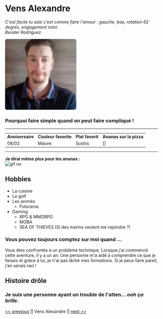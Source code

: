 # Vens Alexandre

*C'est facile tu sais c'est comme faire l'amour : gauche, bas, rotation 62 degrés, engagement rotor.<br>Bender Rodriguez*

![photo profil](./PhotCV.jpg)

### Pourquoi faire simple quand on peut faire compliqué !

---

|           |                  |               |                     |
| --------- | ---------------- | ------------- | ------------------- |
| **Anniversaire** | **Couleur favorite** | **Plat favorit** | **Ananas sur la pizza** |
| 08/02     | Mauve | Sushis             | [] |

---

**Je dirai même plus pour les ananas :**
<br>
<img src="https://media.giphy.com/media/vyTnNTrs3wqQ0UIvwE/giphy.gif" alt="gif no">


## Hobbies

- La cuisine
- Le golf
- Les animés
  - Futurama
- Gaming
	- RPG & MMORPG
	- MOBA
	- SEA OF THIEVES (Si des marins veulent me rejoindre ?)

### Vous pouvez toujours comptez sur moi quand ...

Vous êtes confrontés à un problème technique. Lorsque j'ai commencé cette aventure, il y a un an. Une personne m'a aidé à comprendre ce que je faisais et grâce à lui, je n'ai pas lâché mes formations. Si je peux faire pareil, j'en serais ravi !


## Histoire drôle

### Je suis une personne ayant un trouble de l'atten... ***ooh ça brille***.

[<< previous](https://github.com/AlexandreVDW/markdown-challenge) || Vens Alexandre || [next >>](https://github.com/bastien-venturi/markdown-challenge)